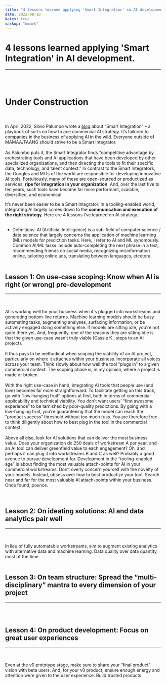 ```yaml
---
title: "4 lessons learned applying 'Smart Integration' in AI development."
date: 2022-08-10
katex: true
markup: "mmark"
---
```


# 4 lessons learned applying 'Smart Integration' in AI development.
---
<br><br>
# **Under Construction**
<br><br>
In April 2022, Silvio Palumbo wrote a <a target="_blank" rel="noopener noreferrer" href="https://medium.com/bcggamma/smart-integration-four-levels-of-ai-maturity-and-why-its-ok-to-be-at-level-3-2af0c94c9614">blog</a> about “Smart Integration” – a playbook of sorts on how to ace commercial AI strategy. It’s tailored to companies in the business of applying AI in the wild. Everyone outside of MAMAA/FAANG should strive to be a Smart Integrator.
<br><br>
As Palumbo puts it, the Smart Integrator finds “competitive advantage by orchestrating tools and AI applications that have been developed by other specialized organizations, and then directing the tools to fit their specific data, technology, and talent context.” In contrast to the Smart Integrators, the Googles and MITs of the world are responsible for developing innovative AI tools. Fortuitously, many of these are open-sourced or productized as services, **ripe for integration in your organization**. And, over the last five to ten years, such tools have become far more performant, scalable, diversified, and economical. 

It’s never been easier to be a Smart Integrator. In a tooling-enabled world, integrating AI largely comes down to the **communication and execution of the right strategy**. Here are 4 lessons I’ve learned on AI strategy. 
<br><br>
* Definitions: AI (Artificial Intelligence) is a sub-field of computer science / data science that largely concerns the application of machine learning (ML) models for prediction tasks. Here, I refer to AI and ML synomously. Common AI/ML tasks include auto-completing the next phrase in a text, recommending friends on social media, recognizing misinformation online, tailoring online ads, translating between languages, etcetera.
<br><br>
## Lesson 1: On use-case scoping: Know when AI is right (or wrong) pre-development
---
<br><br>
AI is working well for your business when it's plugged into workstreams and generating bottom-line returns. Machine learning models should be busy automating tasks, augmenting analyses, surfacing information, or be actively engaged doing something else. If models are sitting idle, you’re not quite there yet. And, frequently, one of the reasons they are sitting idle is that the given use-case wasn’t truly viable (Cassie K., steps to an AI project).
<br><br>
It thus pays to be methodical when scoping the viability of an AI project, particularly on where it attaches within your business. Incorporate all voices across your team. Think slowly about how well the tool “plugs in” to a given commercial context. The scoping phase is, in my opinion, where a project is made or broken. 
<br><br>
With the right use-case in hand, integrating AI tools that people use (and love) becomes far more straightforward. To facilitate getting on this track, go with “low-hanging fruit” options at first, both in terms of commercial applicability and technical viability. You don't want users’ “first awesome experience” to be tarnished by poor-quality predictions. By going with a low-hanging fruit, you’re guaranteeing that the model can reach the “product success” threshold without too much fuss. You are therefore free to think diligently about how to best plug in the tool in the commercial context. 
<br><br>
Above all else, look for AI solutions that can deliver the most business value. Does your organization do 250 deals of workstream A per year, and an AI tool can deliver greenfield value to each engagement? Oh, and perhaps it can plug it into workstreams B and C as well? Probably a good avenue to pursue development for. Development in the “tooling-enabled age” is about finding the most valuable attach-points for AI in your commercial workstreams. Don’t overly concern yourself with the novelty of your models. Instead, obsess over how to best productize your tool. Search near and far for the most valuable AI attach-points within your business. Once found, pounce.  
<br><br>
## Lesson 2: On ideating solutions: AI and data analytics pair well
---
<br><br>
In lieu of fully automatable workstreams, aim to augment existing analytics with alternative data and machine learning. Data quality over data quantity, most of the time.
<br><br>
## Lesson 3: On team structure: Spread the “multi-disciplinary” mantra to every dimension of your project
---
<br><br>
## Lesson 4: On product development: Focus on great user experiences
---
<br><br>
Even at the v0 prototype stage, make sure to share your “final product” vision with beta users. And, for your v0 product, ensure enough energy and attention were given to the user experience. Build trusted products
